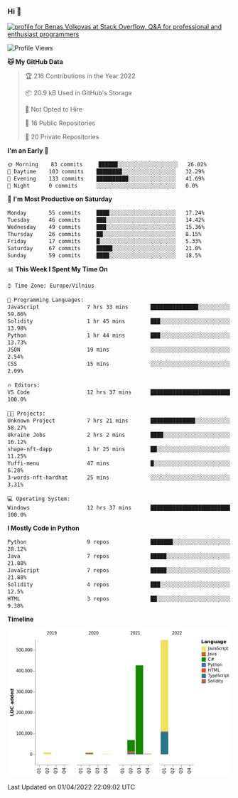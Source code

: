 ### Hi 👋
<a href="https://stackoverflow.com/users/14954249/benas-volkovas"><img src="https://stackoverflow.com/users/flair/14954249.png?theme=dark" width="208" height="58" alt="profile for Benas Volkovas at Stack Overflow, Q&amp;A for professional and enthusiast programmers" title="profile for Benas Volkovas at Stack Overflow, Q&amp;A for professional and enthusiast programmers"></a>

<!--START_SECTION:waka-->
![Profile Views](http://img.shields.io/badge/Profile%20Views-0-blue)

**🐱 My GitHub Data** 

> 🏆 216 Contributions in the Year 2022
 > 
> 📦 20.9 kB Used in GitHub's Storage 
 > 
> 🚫 Not Opted to Hire
 > 
> 📜 16 Public Repositories 
 > 
> 🔑 20 Private Repositories  
 > 
**I'm an Early 🐤** 

```text
🌞 Morning    83 commits     ██████░░░░░░░░░░░░░░░░░░░   26.02% 
🌆 Daytime    103 commits    ████████░░░░░░░░░░░░░░░░░   32.29% 
🌃 Evening    133 commits    ██████████░░░░░░░░░░░░░░░   41.69% 
🌙 Night      0 commits      ░░░░░░░░░░░░░░░░░░░░░░░░░   0.0%

```
📅 **I'm Most Productive on Saturday** 

```text
Monday       55 commits     ████░░░░░░░░░░░░░░░░░░░░░   17.24% 
Tuesday      46 commits     ███░░░░░░░░░░░░░░░░░░░░░░   14.42% 
Wednesday    49 commits     ███░░░░░░░░░░░░░░░░░░░░░░   15.36% 
Thursday     26 commits     ██░░░░░░░░░░░░░░░░░░░░░░░   8.15% 
Friday       17 commits     █░░░░░░░░░░░░░░░░░░░░░░░░   5.33% 
Saturday     67 commits     █████░░░░░░░░░░░░░░░░░░░░   21.0% 
Sunday       59 commits     ████░░░░░░░░░░░░░░░░░░░░░   18.5%

```


📊 **This Week I Spent My Time On** 

```text
⌚︎ Time Zone: Europe/Vilnius

💬 Programming Languages: 
JavaScript               7 hrs 33 mins       ███████████████░░░░░░░░░░   59.86% 
Solidity                 1 hr 45 mins        ███░░░░░░░░░░░░░░░░░░░░░░   13.98% 
Python                   1 hr 44 mins        ███░░░░░░░░░░░░░░░░░░░░░░   13.73% 
JSON                     19 mins             ░░░░░░░░░░░░░░░░░░░░░░░░░   2.54% 
CSS                      15 mins             ░░░░░░░░░░░░░░░░░░░░░░░░░   2.09%

🔥 Editors: 
VS Code                  12 hrs 37 mins      █████████████████████████   100.0%

🐱‍💻 Projects: 
Unknown Project          7 hrs 21 mins       ██████████████░░░░░░░░░░░   58.27% 
Ukraine Jobs             2 hrs 2 mins        ████░░░░░░░░░░░░░░░░░░░░░   16.12% 
shape-nft-dapp           1 hr 25 mins        ██░░░░░░░░░░░░░░░░░░░░░░░   11.25% 
Yuffi-menu               47 mins             █░░░░░░░░░░░░░░░░░░░░░░░░   6.28% 
3-words-nft-hardhat      25 mins             ░░░░░░░░░░░░░░░░░░░░░░░░░   3.31%

💻 Operating System: 
Windows                  12 hrs 37 mins      █████████████████████████   100.0%

```

**I Mostly Code in Python** 

```text
Python                   9 repos             ███████░░░░░░░░░░░░░░░░░░   28.12% 
Java                     7 repos             █████░░░░░░░░░░░░░░░░░░░░   21.88% 
JavaScript               7 repos             █████░░░░░░░░░░░░░░░░░░░░   21.88% 
Solidity                 4 repos             ███░░░░░░░░░░░░░░░░░░░░░░   12.5% 
HTML                     3 repos             ██░░░░░░░░░░░░░░░░░░░░░░░   9.38%

```


**Timeline**

![Chart not found](https://raw.githubusercontent.com/BenasVolkovas/BenasVolkovas/main/charts/bar_graph.png) 


 Last Updated on 01/04/2022 22:09:02 UTC
<!--END_SECTION:waka-->
